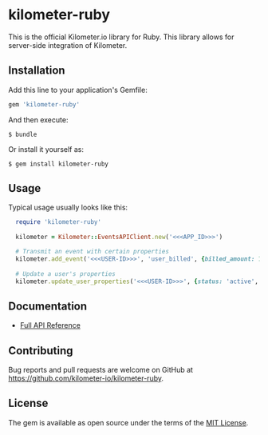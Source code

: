 # kilometer-ruby

This is the official Kilometer.io library for Ruby. This library allows for server-side integration of Kilometer.


## Installation

Add this line to your application's Gemfile:

```ruby
gem 'kilometer-ruby'
```

And then execute:

    $ bundle

Or install it yourself as:

    $ gem install kilometer-ruby

## Usage

Typical usage usually looks like this:

```ruby
  require 'kilometer-ruby'
  
  kilometer = Kilometer::EventsAPIClient.new('<<<APP_ID>>>')

  # Transmit an event with certain properties
  kilometer.add_event('<<<USER-ID>>>', 'user_billed', {billed_amount: 100})
  
  # Update a user's properties
  kilometer.update_user_properties('<<<USER-ID>>>', {status: 'active', "name": '<<<JOHN WHITE>>>'})
```

## Documentation

* <a href="https://kilometer.readme.io/" target="_blank">Full API Reference</a>

## Contributing

Bug reports and pull requests are welcome on GitHub at https://github.com/kilometer-io/kilometer-ruby.


## License

The gem is available as open source under the terms of the [MIT License](http://opensource.org/licenses/MIT).
